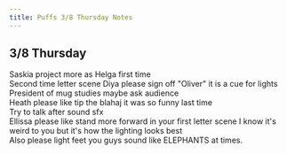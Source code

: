 ```yaml
---
title: Puffs 3/8 Thursday Notes
---
```


## 3/8 Thursday
Saskia project more as Helga first time  
Second time letter scene Diya please sign off "Oliver" it is a cue for lights  
President of mug studies maybe ask audience  
Heath please like tip the blahaj it was so funny last time  
Try to talk after sound sfx  
Ellissa please like stand more forward in your first letter scene I know it's weird to you but it's how the lighting looks best  
Also please light feet you guys sound like ELEPHANTS at times.
